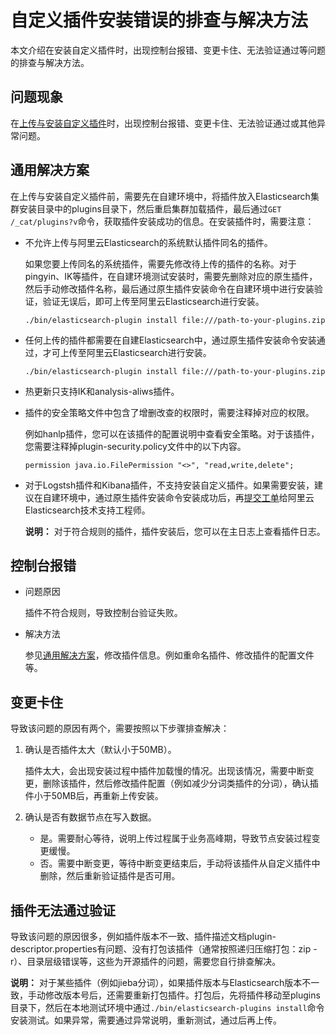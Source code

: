 # 自定义插件安装错误的排查与解决方法

本文介绍在安装自定义插件时，出现控制台报错、变更卡住、无法验证通过等问题的排查与解决方法。

## 问题现象

在[上传与安装自定义插件](/intl.zh-CN/Elasticsearch/插件配置/上传与安装自定义插件.md)时，出现控制台报错、变更卡住、无法验证通过或其他异常问题。

## 通用解决方案

在上传与安装自定义插件前，需要先在自建环境中，将插件放入Elasticsearch集群安装目录中的plugins目录下，然后重启集群加载插件，最后通过`GET /_cat/plugins?v`命令，获取插件安装成功的信息。在安装插件时，需要注意：

-   不允许上传与阿里云Elasticsearch的系统默认插件同名的插件。

    如果您要上传同名的系统插件，需要先修改待上传的插件的名称。对于pingyin、IK等插件，在自建环境测试安装时，需要先删除对应的原生插件，然后手动修改插件名称，最后通过原生插件安装命令在自建环境中进行安装验证，验证无误后，即可上传至阿里云Elasticsearch进行安装。

    ```
    ./bin/elasticsearch-plugin install file:///path-to-your-plugins.zip
    ```

-   任何上传的插件都需要在自建Elasticsearch中，通过原生插件安装命令安装通过，才可上传至阿里云Elasticsearch进行安装。

    ```
    ./bin/elasticsearch-plugin install file:///path-to-your-plugins.zip
    ```

-   热更新只支持IK和analysis-aliws插件。
-   插件的安全策略文件中包含了增删改查的权限时，需要注释掉对应的权限。

    例如hanlp插件，您可以在该插件的配置说明中查看安全策略。对于该插件，您需要注释掉plugin-security.policy文件中的以下内容。

    ```
    permission java.io.FilePermission "<>", "read,write,delete";
    ```

-   对于Logstsh插件和Kibana插件，不支持安装自定义插件。如果需要安装，建议在自建环境中，通过原生插件安装命令安装成功后，再[提交工单](https://selfservice.console.aliyun.com/ticket/category/elasticsearch/today)给阿里云Elasticsearch技术支持工程师。

    **说明：** 对于符合规则的插件，插件安装后，您可以在主日志上查看插件日志。


## 控制台报错

-   问题原因

    插件不符合规则，导致控制台验证失败。

-   解决方法

    参见[通用解决方案](#section_rs1_9x8_30e)，修改插件信息。例如重命名插件、修改插件的配置文件等。


## 变更卡住

导致该问题的原因有两个，需要按照以下步骤排查解决：

1.  确认是否插件太大（默认小于50MB）。

    插件太大，会出现安装过程中插件加载慢的情况。出现该情况，需要中断变更，删除该插件，然后修改插件配置（例如减少分词类插件的分词），确认插件小于50MB后，再重新上传安装。

2.  确认是否有数据节点在写入数据。
    -   是。需要耐心等待，说明上传过程属于业务高峰期，导致节点安装过程变更缓慢。
    -   否。需要中断变更，等待中断变更结束后，手动将该插件从自定义插件中删除，然后重新验证插件是否可用。

## 插件无法通过验证

导致该问题的原因很多，例如插件版本不一致、插件描述文档plugin-descriptor.properties有问题、没有打包该插件（通常按照递归压缩打包：zip -r）、目录层级错误等，这些为开源插件的问题，需要您自行排查解决。

**说明：** 对于某些插件（例如jieba分词），如果插件版本与Elasticsearch版本不一致，手动修改版本号后，还需要重新打包插件。打包后，先将插件移动至plugins目录下，然后在本地测试环境中通过`./bin/elasticsearch-plugins install`命令安装测试。如果异常，需要通过异常说明，重新测试，通过后再上传。

